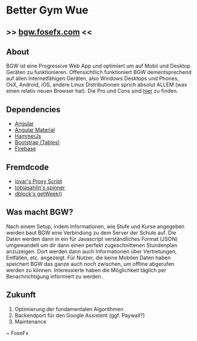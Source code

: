 # Better Gym Wue
## \>> [bgw.fosefx.com](https://bgw.fosefx.com/) <<
## About

BGW ist eine Progressive Web App und optimiert um auf Mobil und Desktop Geräten zu funktionieren.
Offensichtlich funktioniert BGW dementsprechend auf allen Internetfähigen Geräten, also
Windows Desktops und Phones, OsX, Android, iOS, andere Linux Distributionen sprich absolut ALLEM (was einen relativ neuen Browser hat).
Die Pro und Cons sind [hier](https://bgw.fosefx.com/about) zu finden.

## Dependencies

  * [Angular](https://angular.io/)
  * [Angular Material](https://material.angular.io/)
  * [HammerJs](http://hammerjs.github.io/)
  * [Bootstrap (Tables)](http://getbootstrap.com)
  * [Firebase](https://firebase.google.com/)

## Fremdcode

  * [iovar's Proxy Script](https://gist.github.com/iovar/9091078)
  * [tobiasahlin's spinner](http://tobiasahlin.com/spinkit/)
  * [dblock's getWeek()](https://gist.github.com/dblock/1081513)

## Was macht BGW?

Nach einem Setup, indem Informationen, wie Stufe und Kurse angegeben werden baut BGW eine Verbindung zu dem Server der Schule auf.
Die Daten werden dann in ein für Javascript verständliches Format (JSON) umgewandelt um dir dann einen perfekt zugeschnittenen Stundenplan anzuzeigen.
Dort werden dann auch Informationen über Vertretungen, Entfällen, etc. angezeigt.
Für Nutzer, die keine Mobilen Daten haben speichert BGW das ganze auch noch zwischen, um offline abgerufen werden zu können.
Interessierte haben die Möglichkeit täglich per Benachrichtigung informiert zu werden.

## Zukunft
1. Optimierung der fundamentalen Algorithmen
2. Backendport für den Google Assistent (ggf. Paywall?)
3. Maintenance

~ FoseFx